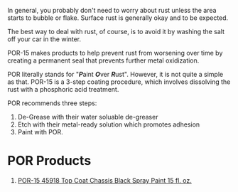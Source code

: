 In general, you probably don't need to worry about rust unless the area starts to bubble or flake.  Surface rust is generally okay and to be expected.

The best way to deal with rust, of course, is to avoid it by washing the salt off your car in the winter.

POR-15 makes products to help prevent rust from worsening over time by creating a permanent seal that prevents further metal oxidization.

POR literally stands for "***P***aint ***O***ver ***R***ust".  However, it is not quite a simple as that.  POR-15 is a 3-step coating procedure, which involves dissolving the rust with a phosphoric acid treatment.

POR recommends three steps:

1. De-Grease with their water soluable de-greaser
2. Etch with their metal-ready solution which promotes adhesion
3. Paint with POR. 

# POR Products
1. [POR-15 45918 Top Coat Chassis Black Spray Paint 15 fl. oz.](https://www.amazon.com/POR-15-45918-Chassis-Black-Coat/dp/B00MBFOHEW/)
